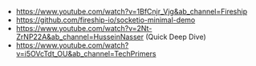 - https://www.youtube.com/watch?v=1BfCnjr_Vjg&ab_channel=Fireship
- https://github.com/fireship-io/socketio-minimal-demo
- https://www.youtube.com/watch?v=2Nt-ZrNP22A&ab_channel=HusseinNasser (Quick Deep Dive)
- https://www.youtube.com/watch?v=i5OVcTdt_OU&ab_channel=TechPrimers